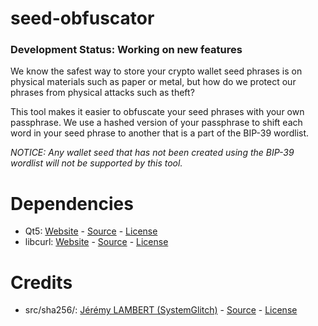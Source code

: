 # seed-obfuscator

### Development Status: **Working on new features**

We know the safest way to store your crypto wallet seed phrases is on physical materials such as paper or metal, but how do we protect our phrases from physical attacks such as theft? 

This tool makes it easier to obfuscate your seed phrases with your own passphrase. We use a hashed version of your passphrase to shift each word in your seed phrase to another that is a part of the BIP-39 wordlist.

*NOTICE: Any wallet seed that has not been created using the BIP-39 wordlist will not be supported by this tool.*

# Dependencies
- Qt5: [Website](https://www.qt.io/) - [Source](https://github.com/qt/qt5) - [License](https://doc.qt.io/qt-5/lgpl.html)
- libcurl: [Website](https://curl.se/libcurl/) - [Source](https://github.com/curl/curl) - [License](https://raw.githubusercontent.com/curl/curl/master/COPYING)

# Credits
- src/sha256/: [Jérémy LAMBERT (SystemGlitch)](https://github.com/System-Glitch) - [Source](https://github.com/System-Glitch/SHA256) - [License](https://raw.githubusercontent.com/Ashintosh/seed-obfuscator/main/src/sha256/LICENSE)

